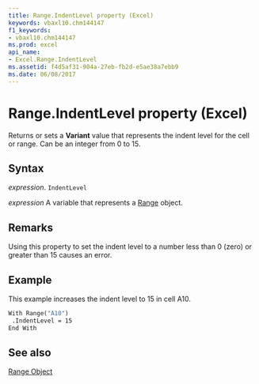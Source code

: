 ```yaml
---
title: Range.IndentLevel property (Excel)
keywords: vbaxl10.chm144147
f1_keywords:
- vbaxl10.chm144147
ms.prod: excel
api_name:
- Excel.Range.IndentLevel
ms.assetid: f4d5af31-904a-27eb-fb2d-e5ae38a7ebb9
ms.date: 06/08/2017
---
```



# Range.IndentLevel property (Excel)

Returns or sets a  **Variant** value that represents the indent level for the cell or range. Can be an integer from 0 to 15.


## Syntax

 _expression_. `IndentLevel`

 _expression_ A variable that represents a [Range](excel.range-graph-property.md) object.


## Remarks

Using this property to set the indent level to a number less than 0 (zero) or greater than 15 causes an error.


## Example

This example increases the indent level to 15 in cell A10.


```vb
With Range("A10") 
 .IndentLevel = 15 
End With
```


## See also


[Range Object](Excel.Range(object).md)

